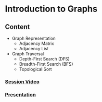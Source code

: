# Introduction to Graphs

## Content

- Graph Representation
  - Adjacency Matrix
  - Adjacency List
- Graph Traversal
  - Depth-First Search (DFS)
  - Breadth-First Search (BFS)
  - Topological Sort

### [Session Video](https://cisuezedu-my.sharepoint.com/:v:/g/personal/ugs_55542_ci_suez_edu_eg/EY6-P25wohVCqXGqG7lwOrEBEehy9C_3h2rSNmiGGPgEQw?nav=eyJyZWZlcnJhbEluZm8iOnsicmVmZXJyYWxBcHAiOiJPbmVEcml2ZUZvckJ1c2luZXNzIiwicmVmZXJyYWxBcHBQbGF0Zm9ybSI6IldlYiIsInJlZmVycmFsTW9kZSI6InZpZXciLCJyZWZlcnJhbFZpZXciOiJNeUZpbGVzTGlua0NvcHkifX0&e=aKf2VS)

### [Presentation](https://www.canva.com/design/DAGlR63i7rM/NMAGR7Xr09wxIcb8YU7NlA/view?utm_content=DAGlR63i7rM&utm_campaign=designshare&utm_medium=link2&utm_source=uniquelinks&utlId=hafe947ec49)
